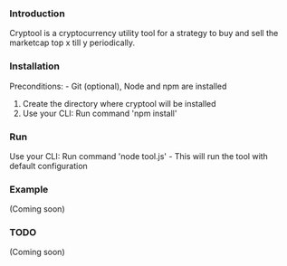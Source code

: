 ### Introduction

Cryptool is a cryptocurrency utility tool for a strategy to buy and sell the marketcap top x till y periodically.

### Installation

Preconditions:
    - Git (optional), Node and npm are installed

1. Create the directory where cryptool will be installed
2. Use your CLI: Run command 'npm install' 

### Run

Use your CLI: Run command 'node tool.js'
    - This will run the tool with default configuration

### Example

(Coming soon)

### TODO

(Coming soon)